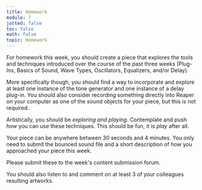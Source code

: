 ```yaml
---
title: Homework
module: 7
jotted: false
toc: false
math: false
topic: Homework
---
```


For homework this week, you should create a piece that explores the tools and techniques introduced over the course of the past three weeks (Plug-Ins, Basics of Sound, Wave Types, Oscillators, Equalizers, and/or Delay).

More specifically though, you should find a way to incorporate and explore at least one instance of the tone generator and one instance of a delay plug-in. You should also consider recording something directly into Reaper on your computer as one of the sound objects for your piece, but this is not required.

Artistically, you should be _exploring and playing_. Contemplate and push _how_ you can use these techniques. This should be fun, it is _play_ after all.

Your piece can be anywhere between 30 seconds and 4 minutes. You only need to submit the bounced sound file and a short description of how you approached your piece this week.

Please submit these to the week's content submission forum.

You should also listen to and comment on at least 3 of your colleagues resulting artworks.
